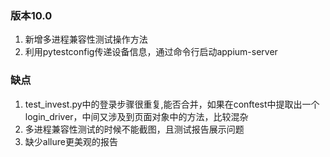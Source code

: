 ### 版本10.0
1. 新增多进程兼容性测试操作方法
2. 利用pytestconfig传递设备信息，通过命令行启动appium-server


### 缺点
1. test_invest.py中的登录步骤很重复,能否合并，如果在conftest中提取出一个login_driver，中间又涉及到页面对象中的方法，比较混杂
2. 多进程兼容性测试的时候不能截图，且测试报告展示问题
3. 缺少allure更美观的报告


  